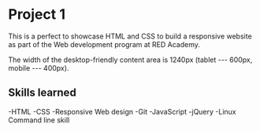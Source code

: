 # Project 1
This is a perfect to showcase HTML and CSS to build a responsive website as part of the Web development program at RED Academy. 

The width of the desktop-friendly content area is 1240px (tablet --- 600px, mobile --- 400px).

## Skills learned
-HTML
-CSS
-Responsive Web design
-Git
-JavaScript
-jQuery
-Linux Command line skill
